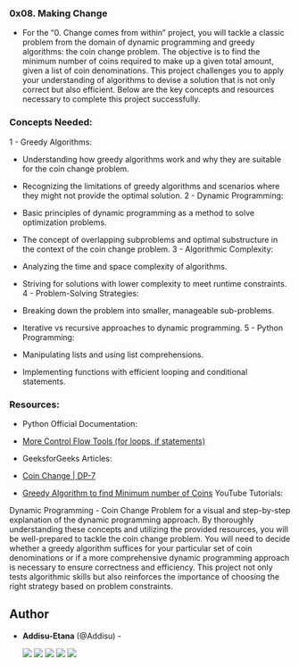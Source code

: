 ### 0x08. Making Change

 - For the “0. Change comes from within” project, you will tackle a classic problem from the domain of dynamic programming and greedy algorithms: the coin change problem. The objective is to find the minimum number of coins required to make up a given total amount, given a list of coin denominations. This project challenges you to apply your understanding of algorithms to devise a solution that is not only correct but also efficient. Below are the key concepts and resources necessary to complete this project successfully.

 ### Concepts Needed:

 1 - Greedy Algorithms:

 - Understanding how greedy algorithms work and why they are suitable for the coin change problem.
 - Recognizing the limitations of greedy algorithms and scenarios where they might not provide the optimal solution.
2 - Dynamic Programming:

 - Basic principles of dynamic programming as a method to solve optimization problems.
 - The concept of overlapping subproblems and optimal substructure in the context of the coin change problem.
 3 - Algorithmic Complexity:

 - Analyzing the time and space complexity of algorithms.
 - Striving for solutions with lower complexity to meet runtime constraints.
 4 - Problem-Solving Strategies:

 - Breaking down the problem into smaller, manageable sub-problems.
 - Iterative vs recursive approaches to dynamic programming.
 5 - Python Programming:

 - Manipulating lists and using list comprehensions.
 - Implementing functions with efficient looping and conditional statements.

 ### Resources:
 - Python Official Documentation:

 - [More Control Flow Tools (for loops, if statements)](https://docs.python.org/3/tutorial/controlflow.html)
 - GeeksforGeeks Articles:

 - [Coin Change | DP-7](https://www.geeksforgeeks.org/coin-change-dp-7/)
 - [Greedy Algorithm to find Minimum number of Coins](https://www.geeksforgeeks.org/greedy-algorithm-to-find-minimum-number-of-coins/)
YouTube Tutorials:

Dynamic Programming - Coin Change Problem for a visual and step-by-step explanation of the dynamic programming approach.
By thoroughly understanding these concepts and utilizing the provided resources, you will be well-prepared to tackle the coin change problem. You will need to decide whether a greedy algorithm suffices for your particular set of coin denominations or if a more comprehensive dynamic programming approach is necessary to ensure correctness and efficiency. This project not only tests algorithmic skills but also reinforces the importance of choosing the right strategy based on problem constraints.

## Author

- **Addisu-Etana** (@Addisu) -

  [<img src="https://img.shields.io/badge/Twitter-1DA1F2.svg?&style=plastic&logo=twitter&logoColor=white"/>](https://x.com/addisu_etana)
  [<img src="https://img.shields.io/badge/Linkedin-0A66C2.svg?&style=plastic&logo=linkedin&logoColor=white"/>](https://www.linkedin.com/in/addisu-etana-117258252/)
  [<img src="https://img.shields.io/badge/GitHub-181717.svg?&style=plastic&logo=github&logoColor=white"/>](https://github.com/Addisu-Etana)
  [<img src="https://img.shields.io/badge/Facebook-blue">](https://www.facebook.com/addisuzola)
  [<img src="https://img.shields.io/badge/Telegram-Blue">](https://www.t.me/addisuzola)

